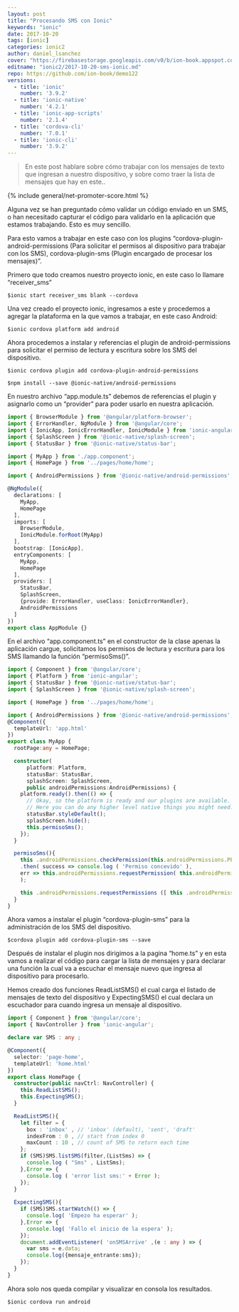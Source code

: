 ```yaml
---
layout: post
title: "Procesando SMS con Ionic"
keywords: "ionic"
date: 2017-10-20
tags: [ionic]
categories: ionic2
author: daniel_lsanchez
cover: "https://firebasestorage.googleapis.com/v0/b/ion-book.appspot.com/o/posts%2F2017-10-20-sms-ionic%2FProcesando%20SMS%20con%20Ionic.png?alt=media&token=c00c8337-2673-4755-b65c-7be852d9c7aa"
editname: "ionic2/2017-10-20-sms-ionic.md"
repo: https://github.com/ion-book/demo122
versions:
  - title: 'ionic'
    number: '3.9.2'
  - title: 'ionic-native'
    number: '4.2.1'
  - title: 'ionic-app-scripts'
    number: '2.1.4'
  - title: 'cordova-cli'
    number: '7.0.1'
  - title: 'ionic-cli'
    number: '3.9.2'
---
```

> En este post hablare sobre cómo trabajar con los mensajes de texto que ingresan a nuestro dispositivo, y sobre como traer la lista de mensajes que hay en este..

<amp-img width="1024" height="512" layout="responsive" src="https://firebasestorage.googleapis.com/v0/b/ion-book.appspot.com/o/posts%2F2017-10-20-sms-ionic%2FProcesando%20SMS%20con%20Ionic.png?alt=media&token=c00c8337-2673-4755-b65c-7be852d9c7aa" alt="charts"></amp-img>

{% include general/net-promoter-score.html %}

Alguna vez se  han preguntado cómo validar un código enviado en un SMS,  o han necesitado capturar el código para validarlo en la aplicación que estamos trabajando. Esto es muy sencillo.

Para esto vamos a trabajar en este caso con los plugins “cordova-plugin-android-permissions (Para solicitar el permisos al dispositivo para trabajar con los SMS), cordova-plugin-sms (Plugin encargado de procesar los mensajes)”.

Primero que todo creamos nuestro proyecto ionic, en este caso lo llamare “receiver_sms”

````
$ionic start receiver_sms blank --cordova
````

Una vez creado el proyecto ionic, ingresamos a este y procedemos a agregar la plataforma en la que vamos a trabajar, en este caso Android:

````
$ionic cordova platform add android
````

Ahora procedemos a instalar y referencias el plugin de android-permissions para solicitar el permiso de lectura y escritura sobre los SMS del dispositivo.

````
$ionic cordova plugin add cordova-plugin-android-permissions
````

````
$npm install --save @ionic-native/android-permissions
````

En nuestro archivo “app.module.ts” debemos de referencias el plugin y asignarlo como un “provider” para poder usarlo en nuestra aplicación.

```ts
import { BrowserModule } from '@angular/platform-browser';
import { ErrorHandler, NgModule } from '@angular/core';
import { IonicApp, IonicErrorHandler, IonicModule } from 'ionic-angular';
import { SplashScreen } from '@ionic-native/splash-screen';
import { StatusBar } from '@ionic-native/status-bar';

import { MyApp } from './app.component';
import { HomePage } from '../pages/home/home';

import { AndroidPermissions } from '@ionic-native/android-permissions';

@NgModule({
  declarations: [
    MyApp,
    HomePage
  ],
  imports: [
    BrowserModule,
    IonicModule.forRoot(MyApp)
  ],
  bootstrap: [IonicApp],
  entryComponents: [
    MyApp,
    HomePage
  ],
  providers: [
    StatusBar,
    SplashScreen,
    {provide: ErrorHandler, useClass: IonicErrorHandler},
    AndroidPermissions
  ]
})
export class AppModule {}
```

En el archivo “app.component.ts” en el constructor de la clase apenas la aplicación cargue, solicitamos los permisos de lectura y escritura para los SMS llamando la función “permisoSms()”.

```ts
import { Component } from '@angular/core';
import { Platform } from 'ionic-angular';
import { StatusBar } from '@ionic-native/status-bar';
import { SplashScreen } from '@ionic-native/splash-screen';

import { HomePage } from '../pages/home/home';

import { AndroidPermissions } from '@ionic-native/android-permissions';
@Component({
  templateUrl: 'app.html'
})
export class MyApp {
  rootPage:any = HomePage;

  constructor(
      platform: Platform, 
      statusBar: StatusBar, 
      splashScreen: SplashScreen, 
      public androidPermissions:AndroidPermissions) {
    platform.ready().then(() => {
      // Okay, so the platform is ready and our plugins are available.
      // Here you can do any higher level native things you might need.
      statusBar.styleDefault();
      splashScreen.hide();
      this.permisoSms();
    });
  }

  permisoSms(){
    this .androidPermissions.checkPermission(this.androidPermissions.PERMISSION.READ_SMS)
    .then( success => console.log ( 'Permiso concevido' ), 
    err => this.androidPermissions.requestPermission( this.androidPermissions.PERMISSION.READ_SMS) 
    ); 

    this .androidPermissions.requestPermissions ([ this .androidPermissions.PERMISSION.READ_SMS]);
  }
}

```

Ahora vamos a instalar el plugin “cordova-plugin-sms”  para la administración de los SMS del dispositivo.

````
$cordova plugin add cordova-plugin-sms --save
````

Después de instalar el plugin nos dirigimos a la pagina “home.ts” y en esta vamos a realizar el código para cargar la lista de mensajes y para declarar una función la cual va a escuchar el mensaje nuevo que ingresa al dispositivo para procesarlo. 

Hemos creado dos funciones ReadListSMS() el cual carga el listado de mensajes de texto del dispositivo y ExpectingSMS() el cual declara un escuchador para cuando ingresa un mensaje al dispositivo.

```ts
import { Component } from '@angular/core';
import { NavController } from 'ionic-angular';

declare var SMS : any ; 

@Component({
  selector: 'page-home',
  templateUrl: 'home.html'
})
export class HomePage {
  constructor(public navCtrl: NavController) {
    this.ReadListSMS();
    this.ExpectingSMS();
  }

  ReadListSMS(){    
    let filter = { 
      box : 'inbox' , // 'inbox' (default), 'sent', 'draft' 
      indexFrom : 0 , // start from index 0 
      maxCount : 10 , // count of SMS to return each time 
    }; 
    if (SMS)SMS.listSMS(filter,(ListSms) => { 
      console.log ( "Sms" , ListSms); 
    },Error => { 
      console.log ( 'error list sms:' + Error ); 
    }); 
  } 
    
  ExpectingSMS(){          
    if (SMS)SMS.startWatch(() => { 
      console.log( 'Empezo ha esperar' ); 
    },Error => { 
      console.log( 'Fallo el inicio de la espera' ); 
    });      
    document.addEventListener( 'onSMSArrive' ,(e : any ) => { 
      var sms = e.data; 
      console.log({mensaje_entrante:sms});       
    }); 
  }
}
```

Ahora solo nos queda compilar y visualizar en consola los resultados.

````
$ionic cordova run android
````

<amp-img width="281" height="500" layout="fixed" src="https://firebasestorage.googleapis.com/v0/b/ion-book.appspot.com/o/posts%2F2017-10-20-sms-ionic%2FScreenshot_20171020-140215.png?alt=media&token=655810fc-8a8c-4b32-8532-e2d79ab79aff" alt="result"></amp-img>
